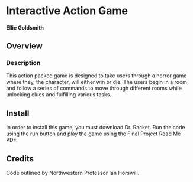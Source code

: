 # Interactive Action Game

#### Ellie Goldsmith

## Overview


### Description
This action packed game is designed to take users through a horror game where they, the character, will either win or die. The users begin in a room and follow a series of commands to move through different rooms while unlocking clues and fulfilling various tasks.

## Install

In order to install this game, you must download Dr. Racket. Run the code using the run button and play the game using the Final Project Read Me PDF. 

## Credits
Code outlined by Northwestern Professor Ian Horswill. 
